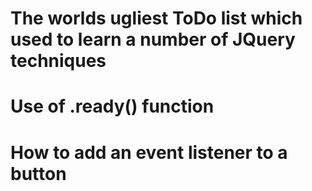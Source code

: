 # The worlds ugliest ToDo list which used to learn a number of JQuery techniques
# Use of .ready() function 
# How to add an event listener to a button
